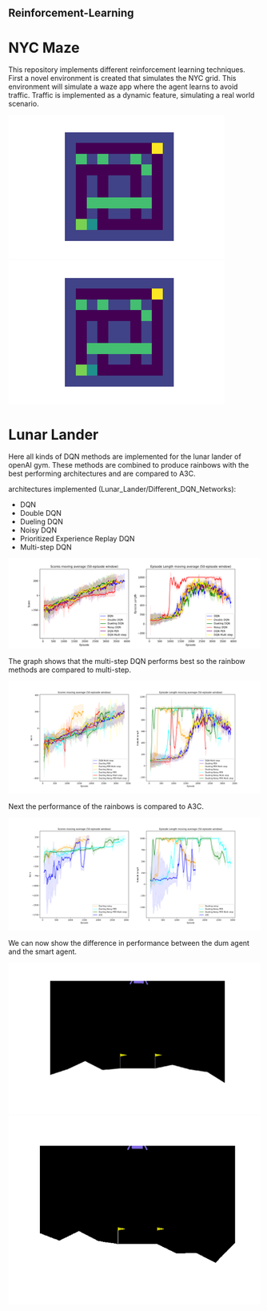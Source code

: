 ## Reinforcement-Learning

# NYC Maze
This repository implements different reinforcement learning techniques. First a novel environment is created that simulates the NYC grid. This environment will simulate a waze app where the agent learns to avoid traffic. Traffic is implemented as a dynamic feature, simulating a real world scenario. 


![](NYC_maze/Gifs/Animation_hard2.gif)
![](NYC_maze/Gifs/Animation_hard1.gif)


# Lunar Lander
Here all kinds of DQN methods are implemented for the lunar lander of openAI gym. These methods are combined to produce rainbows with the best performing architectures and are compared to A3C. 

architectures implemented (Lunar_Lander/Different_DQN_Networks):
- DQN
- Double DQN
- Dueling DQN
- Noisy DQN
- Prioritized Experience Replay DQN
- Multi-step DQN

<img src="Lunar_Lander/Different_DQN_Networks/Graphs/Multi_DQN.png" width="900"/>

The graph shows that the multi-step DQN performs best so the rainbow methods are compared to multi-step. 

<img src="Lunar_Lander/Rainbow_Lunar/Graph/Rainbow_Graph.png" width="900"/>

Next the performance of the rainbows is compared to A3C.

<img src="Lunar_Lander/A3C_Lunar/A3C_vs_the_best.png" width="900"/>


We can now show the difference in performance between the dum agent and the smart agent. 

![](Lunar_Lander/Lander_Gifs/Lunar_Lander_dum.gif)
![](Lunar_Lander/Lander_Gifs/Lander_Dueling_PER_4000.gif)

